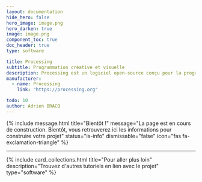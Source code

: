 ```yaml
---
layout: documentation
hide_hero: false
hero_image: image.png
hero_darken: true
image: image.png
component_toc: true
doc_header: true
type: software

title: Processing
subtitle: Programmation créative et visuelle
description: Processing est un logiciel open-source conçu pour la programmation visuelle et interactive, utilisé principalement pour créer des œuvres artistiques numériques, des animations et des visualisations de données.
manufacturer:
  - name: Processing
    link: "https://processing.org"

todo: 10
author: Adrien BRACQ
---
```


{% include message.html title="Bientôt !" message="La page est en cours de construction. Bientôt, vous retrouverez ici les informations pour construire votre projet"
status="is-info" dismissable="false" icon="fas fa-exclamation-triangle" %}

---

{%
  include card_collections.html
  title="Pour aller plus loin"
  description="Trouvez d'autres tutoriels en lien avec le projet"
  type="software"
%}